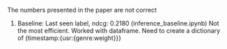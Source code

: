 The numbers presented in the paper are not correct
1. Baseline: Last seen label, ndcg: 0.2180 (inference_baseline.ipynb)
             Not the most efficient. Worked with dataframe. Need to create a dictionary of {timestamp:{usr:{genre:weight}}}
